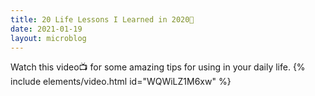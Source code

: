 ```yaml
---
title: 20 Life Lessons I Learned in 2020🧪
date: 2021-01-19
layout: microblog
---
```


Watch this video📺 for some amazing tips for using in your daily life.
{% include elements/video.html id="WQWiLZ1M6xw" %}